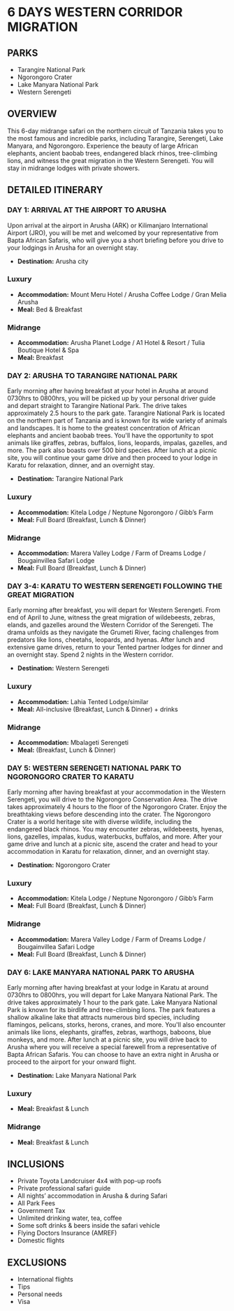 # 6 DAYS WESTERN CORRIDOR MIGRATION

## PARKS

- Tarangire National Park
- Ngorongoro Crater
- Lake Manyara National Park
- Western Serengeti

## OVERVIEW

This 6-day midrange safari on the northern circuit of Tanzania takes you to the most famous and incredible parks, including Tarangire, Serengeti, Lake Manyara, and Ngorongoro. Experience the beauty of large African elephants, ancient baobab trees, endangered black rhinos, tree-climbing lions, and witness the great migration in the Western Serengeti. You will stay in midrange lodges with private showers.

## DETAILED ITINERARY

### DAY 1: ARRIVAL AT THE AIRPORT TO ARUSHA

Upon arrival at the airport in Arusha (ARK) or Kilimanjaro International Airport (JRO), you will be met and welcomed by your representative from Bapta African Safaris, who will give you a short briefing before you drive to your lodgings in Arusha for an overnight stay.

- **Destination:** Arusha city

### Luxury

- **Accommodation:** Mount Meru Hotel / Arusha Coffee Lodge / Gran Melia Arusha
- **Meal:** Bed & Breakfast

### Midrange

- **Accommodation:** Arusha Planet Lodge / A1 Hotel & Resort / Tulia Boutique Hotel & Spa
- **Meal:** Breakfast

### DAY 2: ARUSHA TO TARANGIRE NATIONAL PARK

Early morning after having breakfast at your hotel in Arusha at around 0730hrs to 0800hrs, you will be picked up by your personal driver guide and depart straight to Tarangire National Park. The drive takes approximately 2.5 hours to the park gate. Tarangire National Park is located on the northern part of Tanzania and is known for its wide variety of animals and landscapes. It is home to the greatest concentration of African elephants and ancient baobab trees. You'll have the opportunity to spot animals like giraffes, zebras, buffalos, lions, leopards, impalas, gazelles, and more. The park also boasts over 500 bird species. After lunch at a picnic site, you will continue your game drive and then proceed to your lodge in Karatu for relaxation, dinner, and an overnight stay.

- **Destination:** Tarangire National Park

### Luxury

- **Accommodation:** Kitela Lodge / Neptune Ngorongoro / Gibb’s Farm
- **Meal:** Full Board (Breakfast, Lunch & Dinner)

### Midrange

- **Accommodation:** Marera Valley Lodge / Farm of Dreams Lodge / Bougainvillea Safari Lodge
- **Meal:** Full Board (Breakfast, Lunch & Dinner)

### DAY 3-4: KARATU TO WESTERN SERENGETI FOLLOWING THE GREAT MIGRATION

Early morning after breakfast, you will depart for Western Serengeti. From end of April to June, witness the great migration of wildebeests, zebras, elands, and gazelles around the Western Corridor of the Serengeti. The drama unfolds as they navigate the Grumeti River, facing challenges from predators like lions, cheetahs, leopards, and hyenas. After lunch and extensive game drives, return to your Tented partner lodges for dinner and an overnight stay. Spend 2 nights in the Western corridor.

- **Destination:** Western Serengeti

### Luxury

- **Accommodation:** Lahia Tented Lodge/similar
- **Meal:** All-inclusive (Breakfast, Lunch & Dinner) + drinks

### Midrange

- **Accommodation:** Mbalageti Serengeti
- **Meal:** (Breakfast, Lunch & Dinner)

### DAY 5: WESTERN SERENGETI NATIONAL PARK TO NGORONGORO CRATER TO KARATU

Early morning after having breakfast at your accommodation in the Western Serengeti, you will drive to the Ngorongoro Conservation Area. The drive takes approximately 4 hours to the floor of the Ngorongoro Crater. Enjoy the breathtaking views before descending into the crater. The Ngorongoro Crater is a world heritage site with diverse wildlife, including the endangered black rhinos. You may encounter zebras, wildebeests, hyenas, lions, gazelles, impalas, kudus, waterbucks, buffalos, and more. After your game drive and lunch at a picnic site, ascend the crater and head to your accommodation in Karatu for relaxation, dinner, and an overnight stay.

- **Destination:** Ngorongoro Crater

### Luxury

- **Accommodation:** Kitela Lodge / Neptune Ngorongoro / Gibb’s Farm
- **Meal:** Full Board (Breakfast, Lunch & Dinner)

### Midrange

- **Accommodation:** Marera Valley Lodge / Farm of Dreams Lodge / Bougainvillea Safari Lodge
- **Meal:** Full Board (Breakfast, Lunch & Dinner)

### DAY 6: LAKE MANYARA NATIONAL PARK TO ARUSHA

Early morning after having breakfast at your lodge in Karatu at around 0730hrs to 0800hrs, you will depart for Lake Manyara National Park. The drive takes approximately 1 hour to the park gate. Lake Manyara National Park is known for its birdlife and tree-climbing lions. The park features a shallow alkaline lake that attracts numerous bird species, including flamingos, pelicans, storks, herons, cranes, and more. You'll also encounter animals like lions, elephants, giraffes, zebras, warthogs, baboons, blue monkeys, and more. After lunch at a picnic site, you will drive back to Arusha where you will receive a special farewell from a representative of Bapta African Safaris. You can choose to have an extra night in Arusha or proceed to the airport for your onward flight.

- **Destination:** Lake Manyara National Park

### Luxury

- **Meal:** Breakfast & Lunch

### Midrange

- **Meal:** Breakfast & Lunch

## INCLUSIONS

- Private Toyota Landcruiser 4x4 with pop-up roofs
- Private professional safari guide
- All nights’ accommodation in Arusha & during Safari
- All Park Fees
- Government Tax
- Unlimited drinking water, tea, coffee
- Some soft drinks & beers inside the safari vehicle
- Flying Doctors Insurance (AMREF)
- Domestic flights

## EXCLUSIONS

- International flights
- Tips
- Personal needs
- Visa
